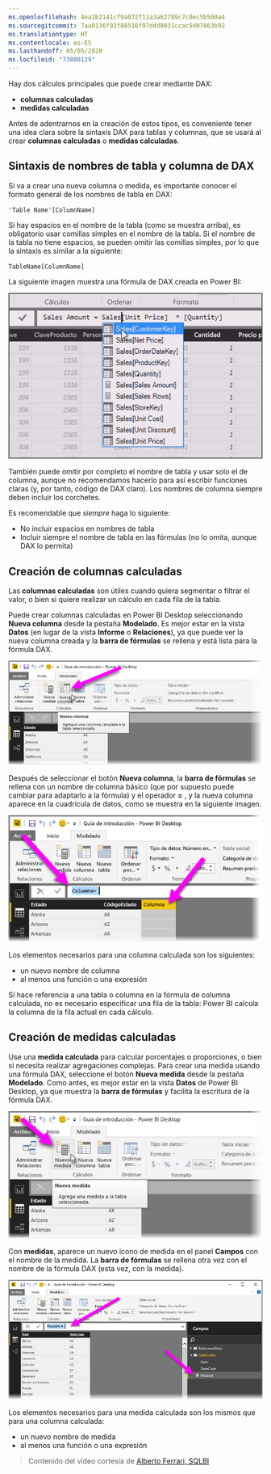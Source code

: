 ```yaml
---
ms.openlocfilehash: 4ea1b2141cf9a072f11a3a62789c7c0ec5b500a4
ms.sourcegitcommit: 7aa0136f93f88516f97ddd8031ccac5d07863b92
ms.translationtype: HT
ms.contentlocale: es-ES
ms.lasthandoff: 05/05/2020
ms.locfileid: "73800129"
---
```

Hay dos cálculos principales que puede crear mediante DAX:

* **columnas calculadas**
* **medidas calculadas**

Antes de adentrarnos en la creación de estos tipos, es conveniente tener una idea clara sobre la sintaxis DAX para tablas y columnas, que se usará al crear **columnas calculadas** o **medidas calculadas**.

## <a name="dax-table-and-column-name-syntax"></a>Sintaxis de nombres de tabla y columna de DAX
Si va a crear una nueva columna o medida, es importante conocer el formato general de los nombres de tabla en DAX:

    'Table Name'[ColumnName]

Si hay espacios en el nombre de la tabla (como se muestra arriba), es obligatorio usar comillas simples en el nombre de la tabla. Si el nombre de la tabla no tiene espacios, se pueden omitir las comillas simples, por lo que la sintaxis es similar a la siguiente:

    TableName[ColumnName]

La siguiente imagen muestra una fórmula de DAX creada en Power BI:

![](media/7-2-dax-calculation-types/dax-calc-types_1.png)

También puede omitir por completo el nombre de tabla y usar solo el de columna, aunque no recomendamos hacerlo para así escribir funciones claras (y, por tanto, código de DAX claro). Los nombres de columna siempre deben incluir los corchetes.

Es recomendable que *siempre* haga lo siguiente:

* No incluir espacios en nombres de tabla
* Incluir siempre el nombre de tabla en las fórmulas (no lo omita, aunque DAX lo permita)

## <a name="creating-calculated-columns"></a>Creación de columnas calculadas
Las **columnas calculadas** son útiles cuando quiera segmentar o filtrar el valor, o bien si quiere realizar un cálculo en cada fila de la tabla.

Puede crear columnas calculadas en Power BI Desktop seleccionando **Nueva columna** desde la pestaña **Modelado**. Es mejor estar en la vista **Datos** (en lugar de la vista **Informe** o **Relaciones**), ya que puede ver la nueva columna creada y la **barra de fórmulas** se rellena y está lista para la fórmula DAX.

![](media/7-2-dax-calculation-types/dax-calc-types_2a.png)

Después de seleccionar el botón **Nueva columna**, la **barra de fórmulas** se rellena con un nombre de columna básico (que por supuesto puede cambiar para adaptarlo a la fórmula) y el operador **=** , y la nueva columna aparece en la cuadrícula de datos, como se muestra en la siguiente imagen.

![](media/7-2-dax-calculation-types/dax-calc-types_3.png)

Los elementos necesarios para una columna calculada son los siguientes:

* un nuevo nombre de columna
* al menos una función o una expresión

Si hace referencia a una tabla o columna en la fórmula de columna calculada, no es necesario especificar una fila de la tabla: Power BI calcula la columna de la fila actual en cada cálculo.

## <a name="creating-calculated-measures"></a>Creación de medidas calculadas
Use una **medida calculada** para calcular porcentajes o proporciones, o bien si necesita realizar agregaciones complejas. Para crear una medida usando una fórmula DAX, seleccione el botón **Nueva medida** desde la pestaña **Modelado**. Como antes, es mejor estar en la vista **Datos** de Power BI Desktop, ya que muestra la **barra de fórmulas** y facilita la escritura de la fórmula DAX.

![](media/7-2-dax-calculation-types/dax-calc-types_4.png)

Con **medidas**, aparece un nuevo icono de medida en el panel **Campos** con el nombre de la medida. La **barra de fórmulas** se rellena otra vez con el nombre de la fórmula DAX (esta vez, con la medida).

![](media/7-2-dax-calculation-types/dax-calc-types_5.png)

Los elementos necesarios para una medida calculada son los mismos que para una columna calculada:

* un nuevo nombre de medida
* al menos una función o una expresión

> Contenido del vídeo cortesía de [Alberto Ferrari, SQLBI](https://www.sqlbi.com/learning-dax)
> 
> 

